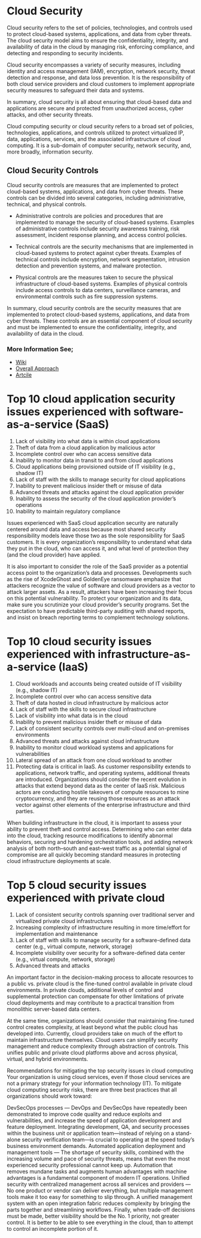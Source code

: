 # Cloud Security

Cloud security refers to the set of policies, technologies, and controls used to protect cloud-based systems, applications, and data from cyber threats. The cloud security model aims to ensure the confidentiality, integrity, and availability of data in the cloud by managing risk, enforcing compliance, and detecting and responding to security incidents.

Cloud security encompasses a variety of security measures, including identity and access management (IAM), encryption, network security, threat detection and response, and data loss prevention. It is the responsibility of both cloud service providers and cloud customers to implement appropriate security measures to safeguard their data and systems.

In summary, cloud security is all about ensuring that cloud-based data and applications are secure and protected from unauthorized access, cyber attacks, and other security threats.

Cloud computing security or cloud security refers to a broad set of policies, technologies, applications, and controls utilized to protect virtualized IP, data, applications, services, and the associated infrastructure of cloud computing. It is a sub-domain of computer security, network security, and, more broadly, information security.

## Cloud Security Controls

Cloud security controls are measures that are implemented to protect cloud-based systems, applications, and data from cyber threats. These controls can be divided into several categories, including administrative, technical, and physical controls.

* Administrative controls are policies and procedures that are implemented to manage the security of cloud-based systems. Examples of administrative controls include security awareness training, risk assessment, incident response planning, and access control policies.

* Technical controls are the security mechanisms that are implemented in cloud-based systems to protect against cyber threats. Examples of technical controls include encryption, network segmentation, intrusion detection and prevention systems, and malware protection.

* Physical controls are the measures taken to secure the physical infrastructure of cloud-based systems. Examples of physical controls include access controls to data centers, surveillance cameras, and environmental controls such as fire suppression systems.

In summary, cloud security controls are the security measures that are implemented to protect cloud-based systems, applications, and data from cyber threats. These controls are an essential component of cloud security and must be implemented to ensure the confidentiality, integrity, and availability of data in the cloud.



### More Information See;

* [Wiki](https://en.wikipedia.org/wiki/Cloud_computing_security)
* [Overall Approach](https://www.mcafee.com/enterprise/en-us/security-awareness/cloud.html)
* [Artcile](https://phoenixnap.com/blog/what-is-cloud-security)

# Top 10 cloud application security issues experienced with software-as-a-service (SaaS)

1. Lack of visibility into what data is within cloud applications
1. Theft of data from a cloud application by malicious actor
1. Incomplete control over who can access sensitive data
1. Inability to monitor data in transit to and from cloud applications
1. Cloud applications being provisioned outside of IT visibility (e.g., shadow IT)
1. Lack of staff with the skills to manage security for cloud applications
1. Inability to prevent malicious insider theft or misuse of data
1. Advanced threats and attacks against the cloud application provider
1. Inability to assess the security of the cloud application provider’s operations
1. Inability to maintain regulatory compliance

Issues experienced with SaaS cloud application security are naturally centered around data and access because most shared security responsibility models leave those two as the sole responsibility for SaaS customers. It is every organization’s responsibility to understand what data they put in the cloud, who can access it, and what level of protection they (and the cloud provider) have applied.

It is also important to consider the role of the SaaS provider as a potential access point to the organization’s data and processes. Developments such as the rise of XcodeGhost and GoldenEye ransomware emphasize that attackers recognize the value of software and cloud providers as a vector to attack larger assets. As a result, attackers have been increasing their focus on this potential vulnerability. To protect your organization and its data, make sure you scrutinize your cloud provider’s security programs. Set the expectation to have predictable third-party auditing with shared reports, and insist on breach reporting terms to complement technology solutions.

# Top 10 cloud security issues experienced with infrastructure-as-a-service (IaaS)

1. Cloud workloads and accounts being created outside of IT visibility (e.g., shadow IT)
1. Incomplete control over who can access sensitive data
1. Theft of data hosted in cloud infrastructure by malicious actor
1. Lack of staff with the skills to secure cloud infrastructure
1. Lack of visibility into what data is in the cloud
1. Inability to prevent malicious insider theft or misuse of data
1. Lack of consistent security controls over multi-cloud and on-premises environments
1. Advanced threats and attacks against cloud infrastructure
1. Inability to monitor cloud workload systems and applications for vulnerabilities
1. Lateral spread of an attack from one cloud workload to another
1. Protecting data is critical in IaaS. As customer responsibility extends to applications, network traffic, and operating systems, additional threats are introduced. Organizations should consider the recent evolution in attacks that extend beyond data as the center of IaaS risk. Malicious actors are conducting hostile takeovers of compute resources to mine cryptocurrency, and they are reusing those resources as an attack vector against other elements of the enterprise infrastructure and third parties.

When building infrastructure in the cloud, it is important to assess your ability to prevent theft and control access. Determining who can enter data into the cloud, tracking resource modifications to identify abnormal behaviors, securing and hardening orchestration tools, and adding network analysis of both north–south and east–west traffic as a potential signal of compromise are all quickly becoming standard measures in protecting cloud infrastructure deployments at scale.

# Top 5 cloud security issues experienced with private cloud

1. Lack of consistent security controls spanning over traditional server and virtualized private cloud infrastructures
1. Increasing complexity of infrastructure resulting in more time/effort for implementation and maintenance
1. Lack of staff with skills to manage security for a software-defined data center (e.g., virtual compute, network, storage)
1. Incomplete visibility over security for a software-defined data center (e.g., virtual compute, network, storage)
1. Advanced threats and attacks

An important factor in the decision-making process to allocate resources to a public vs. private cloud is the fine-tuned control available in private cloud environments. In private clouds, additional levels of control and supplemental protection can compensate for other limitations of private cloud deployments and may contribute to a practical transition from monolithic server-based data centers.

At the same time, organizations should consider that maintaining fine-tuned control creates complexity, at least beyond what the public cloud has developed into. Currently, cloud providers take on much of the effort to maintain infrastructure themselves. Cloud users can simplify security management and reduce complexity through abstraction of controls. This unifies public and private cloud platforms above and across physical, virtual, and hybrid environments.

Recommendations for mitigating the top security issues in cloud computing
Your organization is using cloud services, even if those cloud services are not a primary strategy for your information technology (IT). To mitigate cloud computing security risks, there are three best practices that all organizations should work toward:

DevSecOps processes — DevOps and DevSecOps have repeatedly been demonstrated to improve code quality and reduce exploits and vulnerabilities, and increase the speed of application development and feature deployment. Integrating development, QA, and security processes within the business unit or application team—instead of relying on a stand-alone security verification team—is crucial to operating at the speed today’s business environment demands.
Automated application deployment and management tools — The shortage of security skills, combined with the increasing volume and pace of security threats, means that even the most experienced security professional cannot keep up. Automation that removes mundane tasks and augments human advantages with machine advantages is a fundamental component of modern IT operations.
Unified security with centralized management across all services and providers — No one product or vendor can deliver everything, but multiple management tools make it too easy for something to slip through. A unified management system with an open integration fabric reduces complexity by bringing the parts together and streamlining workflows.
Finally, when trade-off decisions must be made, better visibility should be the No. 1 priority, not greater control. It is better to be able to see everything in the cloud, than to attempt to control an incomplete portion of it.
